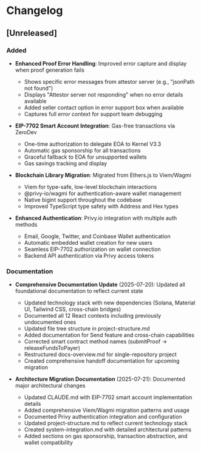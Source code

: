 # Changelog

## [Unreleased]

### Added
- **Enhanced Proof Error Handling**: Improved error capture and display when proof generation fails
  - Shows specific error messages from attestor server (e.g., "jsonPath not found")
  - Displays "Attestor server not responding" when no error details available
  - Added seller contact option in error support box when available
  - Captures full error context for support team debugging

- **EIP-7702 Smart Account Integration**: Gas-free transactions via ZeroDev
  - One-time authorization to delegate EOA to Kernel V3.3
  - Automatic gas sponsorship for all transactions
  - Graceful fallback to EOA for unsupported wallets
  - Gas savings tracking and display

- **Blockchain Library Migration**: Migrated from Ethers.js to Viem/Wagmi
  - Viem for type-safe, low-level blockchain interactions
  - @privy-io/wagmi for authentication-aware wallet management
  - Native bigint support throughout the codebase
  - Improved TypeScript type safety with Address and Hex types

- **Enhanced Authentication**: Privy.io integration with multiple auth methods
  - Email, Google, Twitter, and Coinbase Wallet authentication
  - Automatic embedded wallet creation for new users
  - Seamless EIP-7702 authorization on wallet connection
  - Backend API authentication via Privy access tokens

### Documentation
- **Comprehensive Documentation Update** (2025-07-20): Updated all foundational documentation to reflect current state
  - Updated technology stack with new dependencies (Solana, Material UI, Tailwind CSS, cross-chain bridges)
  - Documented all 12 React contexts including previously undocumented ones
  - Updated file tree structure in project-structure.md
  - Added documentation for Send feature and cross-chain capabilities
  - Corrected smart contract method names (submitProof → releaseFundsToPayer)
  - Restructured docs-overview.md for single-repository project
  - Created comprehensive handoff documentation for upcoming migration

- **Architecture Migration Documentation** (2025-07-21): Documented major architectural changes
  - Updated CLAUDE.md with EIP-7702 smart account implementation details
  - Added comprehensive Viem/Wagmi migration patterns and usage
  - Documented Privy authentication integration and configuration
  - Updated project-structure.md to reflect current technology stack
  - Created system-integration.md with detailed architectural patterns
  - Added sections on gas sponsorship, transaction abstraction, and wallet compatibility